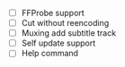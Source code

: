 - [ ] FFProbe support
- [ ] Cut without reencoding
- [ ] Muxing add subtitle track
- [ ] Self update support
- [ ] Help command